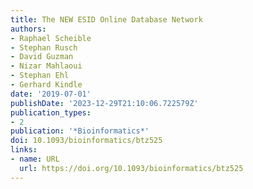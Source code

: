 ```yaml
---
title: The NEW ESID Online Database Network
authors:
- Raphael Scheible
- Stephan Rusch
- David Guzman
- Nizar Mahlaoui
- Stephan Ehl
- Gerhard Kindle
date: '2019-07-01'
publishDate: '2023-12-29T21:10:06.722579Z'
publication_types:
- 2
publication: '*Bioinformatics*'
doi: 10.1093/bioinformatics/btz525
links:
- name: URL
  url: https://doi.org/10.1093/bioinformatics/btz525
---
```

